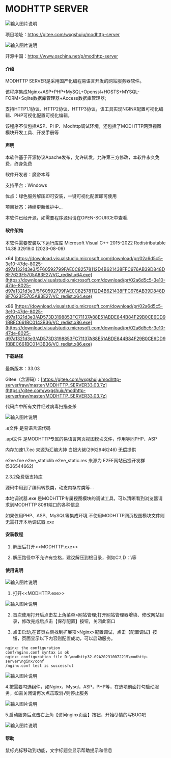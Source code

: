 # MODHTTP SERVER

![输入图片说明](fw.png)

项目地址：https://gitee.com/wxgshuju/modhttp-server

![输入图片说明](oschina.png)

开源中国：https://www.oschina.net/p/modhttp-server


#### 介绍
MODHTTP SERVER是采用国产化编程易语言开发的网站服务器软件。

该程序集成Nginx+ASP+PHP+MySQL+Openssl+HOSTS+MYSQL-FORM+Sqlite数据库管理器+Access数据库管理器;

支持HTTP1.1协议、HTTP2协议、HTTP3协议，该工具实现NGINX配置可视化编辑、PHP可视化配置可视化编辑，

该程序不仅包括ASP、PHP、Modhttp调试环境，还包括了MODHTTP网页视图模块开发工具、开发手册等


#### 声明

本软件基于开源协议Apache发布，允许转发，允许第三方修改，本软件永久免费，终身免费

软件开发者：魔帝本尊

支持平台：Windows

优点：绿色服务解压即可安装，一键可视化配置即可使用

项目状态：持续更新维护中...

本软件已经开源，如需要程序源码请在OPEN-SOURCE中查看.

#### 软件架构

本软件需要安装以下运行库库
Microsoft Visual C++ 2015-2022 Redistributable 14.38.32919.0 (2023-08-09)

x64 [https://download.visualstudio.microsoft.com/download/pr/02a6d5c5-3e10-47de-8025-d97a1321d3e3/5F60592799FAE0C82578112D4B621438FFC976AB39D848D8F7623F5705A83E27/VC_redist.x64.exe](https://download.visualstudio.microsoft.com/download/pr/02a6d5c5-3e10-47de-8025-d97a1321d3e3/5F60592799FAE0C82578112D4B621438FFC976AB39D848D8F7623F5705A83E27/VC_redist.x64.exe)

x86 [https://download.visualstudio.microsoft.com/download/pr/02a6d5c5-3e10-47de-8025-d97a1321d3e3/AD573D3198853FC71137A88E51ABDE844B84F29B0CE6DD91BBEC661BC0143B36/VC_redist.x86.exe](https://download.visualstudio.microsoft.com/download/pr/02a6d5c5-3e10-47de-8025-d97a1321d3e3/AD573D3198853FC71137A88E51ABDE844B84F29B0CE6DD91BBEC661BC0143B36/VC_redist.x86.exe)

#### 下载路径

最新版本：33.03

Gitee（含源码）：[https://gitee.com/wxgshuju/modhttp-server/raw/master/MODHTTP_SERVER33.03.7z](https://gitee.com/wxgshuju/modhttp-server/raw/master/MODHTTP_SERVER33.03.7z)

代码库中所有文件经过病毒扫描查杀

![输入图片说明](t0.png)


.e文件    是易语言源代码

.api文件  是MODHTTP专属的易语言网页视图模块文件，作用等同PHP、ASP

内存加速1.7.ec  来源为汇编大神 白银大佬(2962946246) 无偿提供


e2ee.fne e2ee_staticlib e2ee_static.res 来源为 E2EE网站迅捷开发群(536544662) 

2.3.2免费版支持库

源码中用到了编码转换类，动态内存库类等...


本地调试器.exe   是MODHTTP专属视图模块的调试工具，可以清晰看到浏览器请求到MODHTTP 8081端口的各种信息

如果仅用PHP、ASP、MySQL等集成环境 不使用MODHTTP网页视图模块文件则无需打开本地调试器.exe


#### 安装教程

1.  解压后打开<<MODHTTP.exe>>

2.  解压路径中不允许有空格，建议解压到根目录，例如C:\ D：\等

#### 使用说明

![输入图片说明](t1.png)

1.  打开<<MODHTTP.exe>>

![输入图片说明](t2.png)

2.  首次使用打开后点击左上角菜单>网站管理;打开网站管理器增填、修改网站目录，修改完成后点击【保存配置】按钮，关闭此窗口

3.  点击启动,在首页右侧找到扩展项>Nginx>配置调试，点击【配置调试】按钮，页面显示以下内容则配置成功，可以启动服务。

```
nginx: the configuration 
conf/nginx.conf syntax is ok
nginx: configuration file D:\modhttp32.02A202310072215\modhttp-server\nginx/conf
/nginx.conf test is successful
```
![输入图片说明](t3.png)

4.按需要勾选组件，如Nginx，Mysql，ASP，PHP等，在选项前面打勾启动服务，如需关闭请再次点击取消√则停止服务

![输入图片说明](t4.png)

5.启动服务后点击右上角【访问nginx页面】按钮，开始尽情的写BUG吧

![输入图片说明](t5.png)


#### 帮助

鼠标光标移动到功能，文字标题会显示帮助提示和信息

